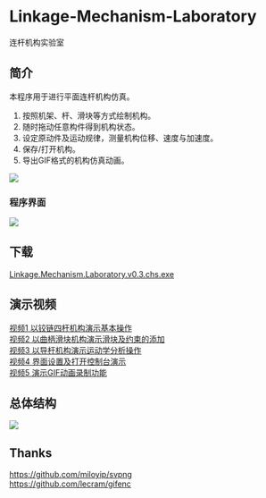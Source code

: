 # Linkage-Mechanism-Laboratory
连杆机构实验室

## 简介
本程序用于进行平面连杆机构仿真。

1. 按照机架、杆、滑块等方式绘制机构。
2. 随时拖动任意构件得到机构状态。
3. 设定原动件及运动规律，测量机构位移、速度与加速度。
4. 保存/打开机构。
5. 导出GIF格式的机构仿真动画。

![](https://github.com/tomwillow/Linkage-Mechanism-Laboratory/blob/master/Snap/features.PNG)

### 程序界面

![](https://github.com/tomwillow/Linkage-Mechanism-Laboratory/blob/master/Snap/%E7%A8%8B%E5%BA%8F%E6%80%BB%E4%BD%93%E7%BB%93%E6%9E%841.3_%E7%95%8C%E9%9D%A2%E8%AF%B4%E6%98%8E.png)

## 下载

[Linkage.Mechanism.Laboratory.v0.3.chs.exe](https://github.com/tomwillow/Linkage-Mechanism-Laboratory/releases/download/0.3/Linkage.Mechanism.Laboratory.v0.3.chs.exe)

## 演示视频

[视频1 以铰链四杆机构演示基本操作](https://github.com/tomwillow/Linkage-Mechanism-Laboratory/releases/download/0.3/Demo.Video.1.exe)<br>
[视频2 以曲柄滑块机构演示滑块及约束的添加](https://github.com/tomwillow/Linkage-Mechanism-Laboratory/releases/download/0.3/Demo.Video.2.exe)<br>
[视频3 以导杆机构演示运动学分析操作](https://github.com/tomwillow/Linkage-Mechanism-Laboratory/releases/download/0.3/Demo.Video.3.exe)<br>
[视频4 界面设置及打开控制台演示](https://github.com/tomwillow/Linkage-Mechanism-Laboratory/releases/download/0.3/Demo.Video.4.exe)<br>
[视频5 演示GIF动画录制功能](https://github.com/tomwillow/Linkage-Mechanism-Laboratory/releases/download/0.3/Demo.Video.5.exe)<br>

## 总体结构

![](https://github.com/tomwillow/Linkage-Mechanism-Laboratory/blob/master/Snap/%E7%A8%8B%E5%BA%8F%E6%80%BB%E4%BD%93%E7%BB%93%E6%9E%841.3_%E7%BB%93%E6%9E%84%E5%AE%8C%E6%95%B4%E7%89%88.png)

## Thanks

https://github.com/miloyip/svpng<br>
https://github.com/lecram/gifenc
